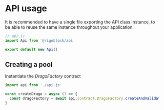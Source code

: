 # API usage

It is recommended to have a single file exporting the API class instance, to be able to reuse the same instance throughout your application.

```javascript
// api.js
import Api from '@rigoblock/api'

export default new Api()
```

## Creating a pool

Instantiate the *DragoFactory* contract

```javascript
import api from './api.js'

const createDrago = async () => {
  const dragoFactory = await api.contract.DragoFactory.createAndValidate()
}
```

